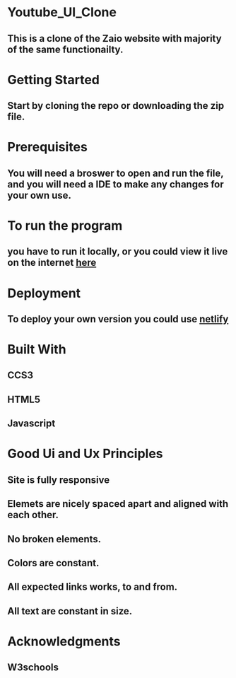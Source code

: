 # Youtube_UI_Clone

## This is a clone of the Zaio website with majority of the same functionailty.

# Getting Started
## Start by cloning the repo or downloading the zip file.

# Prerequisites
## You will need a broswer to open and run the file, and you will need a IDE to make any changes for your own use.

# To run the program
## you have to run it locally, or you could view it live on the internet [here](https://youtube-clone-expansion.netlify.app/index.html)

# Deployment
## To deploy your own version you could use [netlify](https://app.netlify.com)

# Built With
## CCS3
## HTML5
## Javascript

# Good Ui and Ux Principles
## Site is fully responsive 
## Elemets are nicely spaced apart and aligned with each other.
## No broken elements.
## Colors are constant.
## All expected links works, to and from.
## All text are constant in size.

# Acknowledgments
## W3schools
